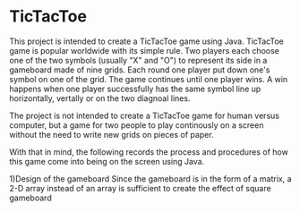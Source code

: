 # TicTacToe

This project is intended to create a TicTacToe game using Java. TicTacToe game is popular worldwide with its simple rule. Two players each choose one of the two symbols (usually "X" and "O") to represent its side in a gameboard made of nine grids. Each round one player put down one's symbol on one of the grid. The game continues until one player wins. A win happens when one player successfully has the same symbol line up horizontally, vertally or on the two diagnoal lines. 

The project is not intended to create a TicTacToe game for human versus computer, but a game for two people to play continously on a screen without the need to write new grids on pieces of paper. 

With that in mind, the following records the process and procedures of how this game come into being on the screen using Java. 


1)Design of the gameboard
Since the gameboard is in the form of a matrix, a 2-D array instead of an array is sufficient to create the effect of square gameboard
